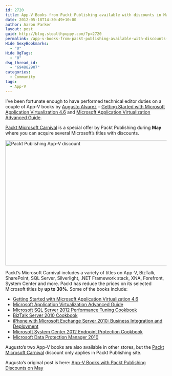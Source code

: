 ```yaml
---
id: 2720
title: App-V Books from Packt Publishing available with discounts in May
date: 2012-05-18T14:30:49+10:00
author: Aaron Parker
layout: post
guid: http://blog.stealthpuppy.com/?p=2720
permalink: /app-v-books-from-packt-publishing-available-with-discounts-in-may/
Hide SexyBookmarks:
  - "0"
Hide OgTags:
  - "0"
dsq_thread_id:
  - "694882907"
categories:
  - Community
tags:
  - App-V
---
```

I&#8217;ve been fortunate enough to have performed technical editor duties on a couple of App-V books by [Augusto Alvarez](http://blog.augustoalvarez.com.ar/) &#8211; [Getting Started with Microsoft Application Virtualization 4.6](http://www.packtpub.com/getting-started-microsoft-application-virtualization-46/book) and [Microsoft Application Virtualization Advanced Guide](http://www.packtpub.com/microsoft-application-virtualization-advanced-guide/book).

[Packt Microsoft Carnival](http://www.packtpub.com/news/packt-microsoft-carnival) is a special offer by Packt Publishing during **May** where you can acquire several Microsoft’s titles with discounts.

<img class="alignleft size-full wp-image-2721" title="Packt Publishing App-V discount" src="http://stealthpuppy.com/wp-content/uploads/2012/05/appv_discount.png" alt="Packt Publishing App-V discount" width="660" height="390" srcset="http://192.168.0.89/wp-content/uploads/2012/05/appv_discount.png 660w, http://192.168.0.89/wp-content/uploads/2012/05/appv_discount-150x88.png 150w, http://192.168.0.89/wp-content/uploads/2012/05/appv_discount-300x177.png 300w" sizes="(max-width: 660px) 100vw, 660px" /> 

Packt’s Microsoft Carnival includes a variety of titles on App-V, BizTalk, SharePoint, SQL Server, Silverlight, .NET Framework stack, XNA, Forefront, System Center and more. Packt has reduce the prices on its selected Microsoft titles by **up to 30%.** Some of the books include:

  * [Getting Started with Microsoft Application Virtualization 4.6](http://www.packtpub.com/getting-started-microsoft-application-virtualization-46/book)
  * [Microsoft Application Virtualization Advanced Guide](http://www.packtpub.com/microsoft-application-virtualization-advanced-guide/book)
  * [Microsoft SQL Server 2012 Performance Tuning Cookbook](http://www.packtpub.com/microsoft-sql-server-2012-performance-tuning-cookbook/book)
  * [BizTalk Server 2010 Cookbook](http://www.packtpub.com/biztalk-server-2010-for-developers-and-administrators-cookbook/book)
  * [iPhone with Microsoft Exchange Server 2010: Business Integration and Deployment](http://www.packtpub.com/iphone-with-microsoft-exchange-server-2010/book)
  * [Microsoft System Center 2012 Endpoint Protection Cookbook](http://www.packtpub.com/microsoft-system-center-2012-endpoint-protection-cookbook/book)
  * [Microsoft Data Protection Manager 2010](http://www.packtpub.com/microsoft-data-protection-manager-2010/book)

Augusto&#8217;s two App-V books are also available in other stores, but the [Packt Microsoft Carnival](http://www.packtpub.com/news/packt-microsoft-carnival) discount only applies in Packt Publishing site.

Augusto&#8217;s original post is here: [App-V Books with Packt Publishing Discounts on May](http://blog.augustoalvarez.com.ar/2012/05/13/app-v-books-with-packt-publishing-discounts-on-may/)